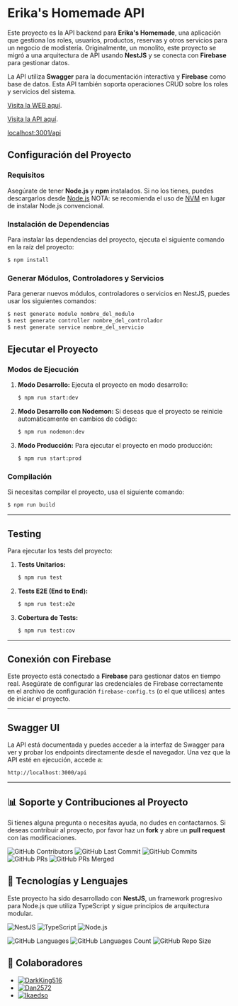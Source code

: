 # Erika's Homemade API

Este proyecto es la API backend para **Erika's Homemade**, una aplicación que gestiona los roles, usuarios, productos, reservas y otros servicios para un negocio de modistería. Originalmente, un monolito, este proyecto se migró a una arquitectura de API usando **NestJS** y se conecta con **Firebase** para gestionar datos.

La API utiliza **Swagger** para la documentación interactiva y **Firebase** como base de datos. Esta API también soporta operaciones CRUD sobre los roles y servicios del sistema.

[Visita la WEB aquí](https://erikas-homemade.onrender.com/).

[Visita la API aquí](https://erikas-homemade-api.com/).

[localhost:3001/api](http://localhost:3000/api)

## Configuración del Proyecto

### Requisitos

Asegúrate de tener **Node.js** y **npm** instalados. Si no los tienes, puedes descargarlos desde [Node.js](https://nodejs.org/) 
NOTA: se recomienda el uso de [NVM](https://github.com/coreybutler/nvm-windows.git) en lugar de instalar Node.js convencional.

### Instalación de Dependencias

Para instalar las dependencias del proyecto, ejecuta el siguiente comando en la raíz del proyecto:

```bash
$ npm install
```

### Generar Módulos, Controladores y Servicios

Para generar nuevos módulos, controladores o servicios en NestJS, puedes usar los siguientes comandos:

```bash
$ nest generate module nombre_del_modulo
$ nest generate controller nombre_del_controlador
$ nest generate service nombre_del_servicio
```

## Ejecutar el Proyecto

### Modos de Ejecución

1. **Modo Desarrollo:**
   Ejecuta el proyecto en modo desarrollo:

   ```bash
   $ npm run start:dev
   ```

2. **Modo Desarrollo con Nodemon:**
   Si deseas que el proyecto se reinicie automáticamente en cambios de código:

   ```bash
   $ npm run nodemon:dev
   ```

3. **Modo Producción:**
   Para ejecutar el proyecto en modo producción:

   ```bash
   $ npm run start:prod
   ```

### Compilación

Si necesitas compilar el proyecto, usa el siguiente comando:

```bash
$ npm run build
```

---

## Testing

Para ejecutar los tests del proyecto:

1. **Tests Unitarios:**

   ```bash
   $ npm run test
   ```

2. **Tests E2E (End to End):**

   ```bash
   $ npm run test:e2e
   ```

3. **Cobertura de Tests:**

   ```bash
   $ npm run test:cov
   ```

---

## Conexión con Firebase

Este proyecto está conectado a **Firebase** para gestionar datos en tiempo real. Asegúrate de configurar las credenciales de Firebase correctamente en el archivo de configuración `firebase-config.ts` (o el que utilices) antes de iniciar el proyecto.

---

## Swagger UI

La API está documentada y puedes acceder a la interfaz de Swagger para ver y probar los endpoints directamente desde el navegador. Una vez que la API esté en ejecución, accede a:

```
http://localhost:3000/api
```

---

## 📊 Soporte y Contribuciones al Proyecto

Si tienes alguna pregunta o necesitas ayuda, no dudes en contactarnos. Si deseas contribuir al proyecto, por favor haz un **fork** y abre un **pull request** con las modificaciones.

![GitHub Contributors](https://img.shields.io/github/contributors/DarkKing516/API_Erikas_HomeMade_NestJs?style=for-the-badge)
![GitHub Last Commit](https://img.shields.io/github/last-commit/DarkKing516/API_Erikas_HomeMade_NestJs?style=for-the-badge)
![GitHub Commits](https://img.shields.io/github/commit-activity/y/DarkKing516/API_Erikas_HomeMade_NestJs?style=for-the-badge)
![GitHub PRs](https://img.shields.io/github/issues-pr/DarkKing516/API_Erikas_HomeMade_NestJs?style=for-the-badge)
![GitHub PRs Merged](https://img.shields.io/github/issues-pr-closed/DarkKing516/API_Erikas_HomeMade_NestJs?style=for-the-badge)

## 🚀 Tecnologías y Lenguajes

Este proyecto ha sido desarrollado con **NestJS**, un framework progresivo para Node.js que utiliza TypeScript y sigue principios de arquitectura modular.

![NestJS](https://img.shields.io/badge/NestJS-E0234E?style=for-the-badge&logo=nestjs&logoColor=white)
![TypeScript](https://img.shields.io/badge/TypeScript-3178C6?style=for-the-badge&logo=typescript&logoColor=white)
![Node.js](https://img.shields.io/badge/Node.js-339933?style=for-the-badge&logo=nodedotjs&logoColor=white)

![GitHub Languages](https://img.shields.io/github/languages/top/DarkKing516/API_Erikas_HomeMade_NestJs?style=for-the-badge)
![GitHub Languages Count](https://img.shields.io/github/languages/count/DarkKing516/API_Erikas_HomeMade_NestJs?style=for-the-badge)
![GitHub Repo Size](https://img.shields.io/github/repo-size/DarkKing516/API_Erikas_HomeMade_NestJs?style=for-the-badge)


## 👥 Colaboradores
- [![DarkKing516](https://github.com/DarkKing516.png?size=50)](https://github.com/DarkKing516)
- [![Dan2572](https://github.com/Dan2572.png?size=50)](https://github.com/Dan2572)
- [![Ikaedso](https://github.com/Ikaedso.png?size=50)](https://github.com/Ikaedso)
